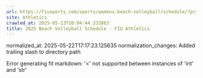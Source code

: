 ```yaml
---
url: https://fiusports.com/sports/womens-beach-volleyball/schedule/?print=true
site: Athletics
crawled_at: 2025-05-13T10:04:44.333863
title: 2025 Beach Volleyball Schedule - FIU Athletics
---
```

normalized_at: 2025-05-22T17:17:23.125635
normalization_changes: Added trailing slash to directory path

Error generating fit markdown: '<' not supported between instances of 'int' and 'str'